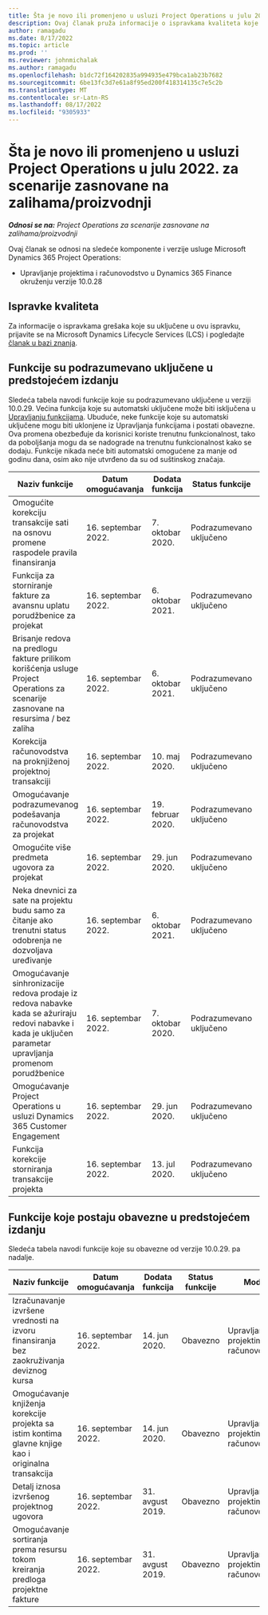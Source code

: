 ```yaml
---
title: Šta je novo ili promenjeno u usluzi Project Operations u julu 2022. za scenarije zasnovane na zalihama/proizvodnji
description: Ovaj članak pruža informacije o ispravkama kvaliteta koje su dostupne u izdanju usluge Microsoft Dynamics 365 Project Operations za jul 2022. za scenarije zasnovane na zalihama/proizvodnji.
author: ramagadu
ms.date: 8/17/2022
ms.topic: article
ms.prod: ''
ms.reviewer: johnmichalak
ms.author: ramagadu
ms.openlocfilehash: b1dc72f164202835a994935e479bca1ab23b7682
ms.sourcegitcommit: 6be13fc3d7e61a8f95ed200f418314135c7e5c2b
ms.translationtype: MT
ms.contentlocale: sr-Latn-RS
ms.lasthandoff: 08/17/2022
ms.locfileid: "9305933"
---
```

# <a name="whats-new-or-changed-in-project-operations-july-2022-for-stockedproduction-based-scenarios"></a>Šta je novo ili promenjeno u usluzi Project Operations u julu 2022. za scenarije zasnovane na zalihama/proizvodnji

_**Odnosi se na:** Project Operations za scenarije zasnovane na zalihama/proizvodnji_

Ovaj članak se odnosi na sledeće komponente i verzije usluge Microsoft Dynamics 365 Project Operations:

- Upravljanje projektima i računovodstvo u Dynamics 365 Finance okruženju verzije 10.0.28

## <a name="quality-updates"></a>Ispravke kvaliteta

Za informacije o ispravkama grešaka koje su uključene u ovu ispravku, prijavite se na Microsoft Dynamics Lifecycle Services (LCS) i pogledajte [članak u bazi znanja](https://fix.lcs.dynamics.com/Issue/Details?bugId=694438).

## <a name="features-turned-on-by-default-in-upcoming-release"></a>Funkcije su podrazumevano uključene u predstojećem izdanju

Sledeća tabela navodi funkcije koje su podrazumevano uključene u verziji 10.0.29. Većina funkcija koje su automatski uključene može biti isključena u [Upravljanju funkcijama](/dynamics365/fin-ops-core/fin-ops/get-started/feature-management/feature-management-overview). Ubuduće, neke funkcije koje su automatski uključene mogu biti uklonjene iz Upravljanja funkcijama i postati obavezne. Ova promena obezbeđuje da korisnici koriste trenutnu funkcionalnost, tako da poboljšanja mogu da se nadograde na trenutnu funkcionalnost kako se dodaju. Funkcije nikada neće biti automatski omogućene za manje od godinu dana, osim ako nije utvrđeno da su od suštinskog značaja.

| Naziv funkcije | Datum omogućavanja | Dodata funkcija | Status funkcije | Modul |
| --- | --- | --- |--- |--- |
| Omogućite korekciju transakcije sati na osnovu promene raspodele pravila finansiranja | 16. septembar 2022. | 7. oktobar 2020. | Podrazumevano uključeno | Upravljanje projektima i računovodstvo |
| Funkcija za storniranje fakture za avansnu uplatu porudžbenice za projekat | 16. septembar 2022. | 6. oktobar 2021. | Podrazumevano uključeno | Upravljanje projektima i računovodstvo |
| Brisanje redova na predlogu fakture prilikom korišćenja usluge Project Operations za scenarije zasnovane na resursima / bez zaliha | 16. septembar 2022. | 6. oktobar 2021. | Podrazumevano uključeno | Upravljanje projektima i računovodstvo |
| Korekcija računovodstva na proknjiženoj projektnoj transakciji | 16. septembar 2022. | 10. maj 2020. | Podrazumevano uključeno | Upravljanje projektima i računovodstvo |
| Omogućavanje podrazumevanog podešavanja računovodstva za projekat | 16. septembar 2022. | 19. februar 2020. | Podrazumevano uključeno | Upravljanje projektima i računovodstvo |
| Omogućite više predmeta ugovora za projekat | 16. septembar 2022. | 29. jun 2020. | Podrazumevano uključeno | Upravljanje projektima i računovodstvo |
| Neka dnevnici za sate na projektu budu samo za čitanje ako trenutni status odobrenja ne dozvoljava uređivanje | 16. septembar 2022. | 6. oktobar 2021. | Podrazumevano uključeno | Upravljanje projektima i računovodstvo |
| Omogućavanje sinhronizacije redova prodaje iz redova nabavke kada se ažuriraju redovi nabavke i kada je uključen parametar upravljanja promenom porudžbenice | 16. septembar 2022. | 7. oktobar 2020. | Podrazumevano uključeno | Upravljanje projektima i računovodstvo |
| Omogućavanje Project Operations u usluzi Dynamics 365 Customer Engagement | 16. septembar 2022. | 29. jun 2020. | Podrazumevano uključeno | Upravljanje projektima i računovodstvo |
| Funkcija korekcije storniranja transakcije projekta | 16. septembar 2022. | 13. jul 2020. | Podrazumevano uključeno | Upravljanje projektima i računovodstvo |

## <a name="features-that-become-mandatory-in-the-upcoming-release"></a>Funkcije koje postaju obavezne u predstojećem izdanju

Sledeća tabela navodi funkcije koje su obavezne od verzije 10.0.29. pa nadalje.

| Naziv funkcije | Datum omogućavanja | Dodata funkcija | Status funkcije | Modul |
| --- | --- | --- | --- | --- |
| Izračunavanje izvršene vrednosti na izvoru finansiranja bez zaokruživanja deviznog kursa | 16. septembar 2022. | 14. jun 2020. | Obavezno | Upravljanje projektima i računovodstvo |
| Omogućavanje knjiženja korekcije projekta sa istim kontima glavne knjige kao i originalna transakcija | 16. septembar 2022. | 14. jun 2020. | Obavezno | Upravljanje projektima i računovodstvo |
| Detalj iznosa izvršenog projektnog ugovora | 16. septembar 2022. | 31. avgust 2019. | Obavezno | Upravljanje projektima i računovodstvo |
| Omogućavanje sortiranja prema resursu tokom kreiranja predloga projektne fakture | 16. septembar 2022. | 31. avgust 2019. | Obavezno | Upravljanje projektima i računovodstvo |
